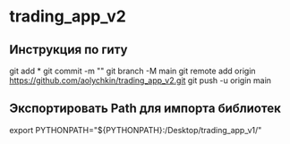 # trading_app_v2
## Инструкция по гиту
git add *
git commit -m ""
git branch -M main
git remote add origin https://github.com/aolychkin/trading_app_v2.git
git push -u origin main

## Экспортировать Path для импорта библиотек
export PYTHONPATH="${PYTHONPATH}:/Desktop/trading_app_v1/"